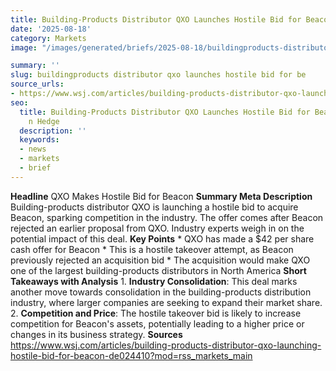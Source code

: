 ```yaml
---
title: Building-Products Distributor QXO Launches Hostile Bid for Beacon
date: '2025-08-18'
category: Markets
image: "/images/generated/briefs/2025-08-18/buildingproducts-distributor-qxo-launches-hostile-bid-for-be.svg"

summary: ''
slug: buildingproducts distributor qxo launches hostile bid for be
source_urls:
- https://www.wsj.com/articles/building-products-distributor-qxo-launching-hostile-bid-for-beacon-de024410?mod=rss_markets_main
seo:
  title: Building-Products Distributor QXO Launches Hostile Bid for Beacon | Hash
    n Hedge
  description: ''
  keywords:
  - news
  - markets
  - brief
---
```


**Headline** QXO Makes Hostile Bid for Beacon  **Summary Meta Description** Building-products distributor QXO is launching a hostile bid to acquire Beacon, sparking competition in the industry. The offer comes after Beacon rejected an earlier proposal from QXO. Industry experts weigh in on the potential impact of this deal.  **Key Points**  * QXO has made a $42 per share cash offer for Beacon * This is a hostile takeover attempt, as Beacon previously rejected an acquisition bid * The acquisition would make QXO one of the largest building-products distributors in North America  **Short Takeaways with Analysis**  1. **Industry Consolidation**: This deal marks another move towards consolidation in the building-products distribution industry, where larger companies are seeking to expand their market share. 2. **Competition and Price**: The hostile takeover bid is likely to increase competition for Beacon's assets, potentially leading to a higher price or changes in its business strategy.  **Sources** https://www.wsj.com/articles/building-products-distributor-qxo-launching-hostile-bid-for-beacon-de024410?mod=rss_markets_main 
